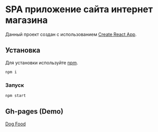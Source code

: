 # SPA приложение сайта интернет магазина

Данный проект создан с использованием [Create React App](https://github.com/facebook/create-react-app).

## Установка

Для установки используйте [npm](https://www.npmjs.com/).

```bash
npm i
```

### Запуск

```bash
npm start
```

## Gh-pages (Demo)

[Dog Food](https://qwaniii.github.io/thr_homework3_dogs3/)

